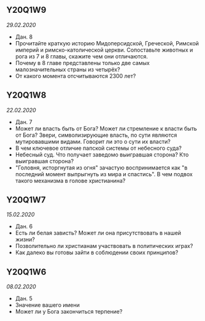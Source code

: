 ## Y20Q1W9
*29.02.2020*
- Дан. 8
- Прочитайте краткую историю Мидоперсидской, Греческой, Римской империй и римско-католической церкви. Сопоставьте животных и рога из 7 и 8 главы, скажите чем они отличаются.
- Почему в 8 главе представлены только две самых малозначительных страны из четырёх?
- От какого момента отсчитываются 2300 лет?


## Y20Q1W8
*22.02.2020*
- Дан. 7
- Может ли власть быть от Бога?  Может ли стремление к власти быть от Бога? Звери, символизирующие власть, по сути являются мутировавшими видами. Говорит ли это о сути их власти?
- В чем ключевое отличие папской системы от небесного суда?
- Небесный суд. Что получает заведомо выигравшая сторона? Кто выигравшая сторона?
- "Головня, исторгнутая из огня" зачастую воспринимается как "в последний момент выпрыгнуть из мира и спастись". В чем подвох такого механизма в голове христианина?

## Y20Q1W7
*15.02.2020*
- Дан. 6
- Есть ли белая зависть? Может ли она присутствовать в нашей жизни?
- Позволительно ли христианам участвовать в политических играх?
- Как далеко вы готовы зайти в соблюдении своих принципов?

## Y20Q1W6
*08.02.2020*
- Дан. 5
- Значение вашего имени
- Может ли у Бога закончиться терпение?


<style>
  .site-footer {
    visibility: hidden;
  }
</style>
